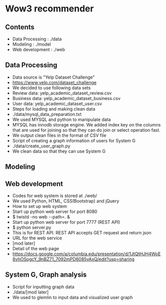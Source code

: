 # Wow3 recommender

## Contents
- Data Processing : ./data
- Modeling : ./model
- Web development : ./web

## Data Processing
- Data source is "Yelp Dataset Challenge" 
 - https://www.yelp.com/dataset_challenge
  - We decided to use following data sets
   - Review data: yelp_academic_dataset_review.csv
   - Business data: yelp_academic_dataset_business.csv
   - User data: yelp_academic_dataset_user.csv
- Steps for loading and making clean data
 - ./data/mysql_data_preparation.txt
  - We used MYSQL and python to manipulate data
  - MYSQL has innodb storage engine. We added index key on the columns that are used for joining so that they can do join or select operation fast.
  - We output clean files in the format of CSV file
- Script of creating a graph information of users for System G 
 - ./data/create_user_graph.py
  - We clean data so that they can use System G

## Modeling


## Web development
- Codes for web system is stored at ./web/
 - We used Python, HTML, CSS(Bootstrap) and jQuery
- How to set up web system
 - Start up python web server for port 8080
  - $ twistd -no web --path=. &
 - Start up python web server for port 7777 (REST API)
  - $ python server.py
   - This is for REST API. REST API accepts GET request and return json
 - URL for the web service
  - [mod later]
- Detail of the web page
 - https://docs.google.com/a/columbia.edu/presentation/d/1JtQtHJH4WoE8vhOSogcY_9nBZ71_7092mPD6085yAxQ/edit?usp=sharing

## System G, Graph analysis
- Script for inputting graph data
 - ./data/[mod later]
  - We used to glemlin to input data and visualized user graph
